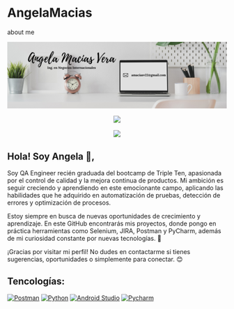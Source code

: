 # AngelaMacias
about me


![](https://github.com/Tornasolholo/AngelaMacias/blob/main/Banner%20de%20LinkedIn%20Lugar%20de%20Trabajo%20Ordenado%20(2).png)


<div id="header" align="center">
  
[![](https://img.shields.io/badge/LinkedIn-0077B5?style=for-the-badge&logo=linkedin&logoColor=white)](https://www.linkedin.com/in/angela-macias-170519117/)

![](https://komarev.com/ghpvc/?username=Tornasolholo&color=blueviolet&style=flat-square)
  
</div>


## Hola! Soy Angela 👋,

Soy QA Engineer recién graduada del bootcamp de Triple Ten, apasionada por el control de calidad y la mejora continua de productos. Mi ambición es seguir creciendo y aprendiendo en este emocionante campo, aplicando las habilidades que he adquirido en automatización de pruebas, detección de errores y optimización de procesos.

Estoy siempre en busca de nuevas oportunidades de crecimiento y aprendizaje. En este GitHub encontrarás mis proyectos, donde pongo en práctica herramientas como Selenium, JIRA, Postman y PyCharm, además de mi curiosidad constante por nuevas tecnologías. 🚀

¡Gracias por visitar mi perfil! No dudes en contactarme si tienes sugerencias, oportunidades o simplemente para conectar. 😊


## Tencologías:

[![Postman](https://img.shields.io/badge/Postman-ff5733?style=for-the-badge&logo=Postman&logoColor=white)]()
[![Python](https://img.shields.io/badge/Python-33ff33?style=for-the-badge&logo=Python&logoColor=white)]()
[![Android Studio](https://img.shields.io/badge/Android_Studio-499dfc?style=for-the-badge&logo=Android&logoColor=white)]()
[![Pycharm](https://img.shields.io/badge/Pycharm-9849fc?style=for-the-badge&logo=Pycharm&logoColor=white)]()
